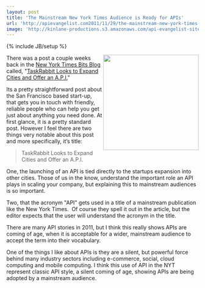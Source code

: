 ```yaml
---
layout: post
title: 'The Mainstream New York Times Audience is Ready for APIs'
url: 'http://apievangelist.com2011/11/29/the-mainstream-new-york-times-audience-is-ready-for-apis/'
image: 'http://kinlane-productions.s3.amazonaws.com/api-evangelist-site/blog/NYT-TaskRabbit.png'
---
```

{% include JB/setup %}
<p>
     <a href="http://bits.blogs.nytimes.com/2011/11/10/taskrabbit-looks-to-expand-cities-and-offer-an-a-p-i/"><img src="http://kinlane-productions.s3.amazonaws.com/api-evangelist/NYT-TaskRabbit.png"  width="250" align="right" /></a>
</p>
<p>
     There was a post a couple weeks back in the <a title="New York Times Bits Blog" href="http://bits.blogs.nytimes.com/">New York Times Bits Blog</a> called, "<a title="TaskRabbit Looks to Expand Cities and Offers an API" href="http://bits.blogs.nytimes.com/2011/11/10/taskrabbit-looks-to-expand-cities-and-offer-an-a-p-i/">TaskRabbit Looks to Expand Cities and Offer an A.P.I.</a>"
</p>
<p>
     Its a pretty straightforward post about the San Francisco based start-up, that gets you in touch with friendly, reliable people who can help you get just about anything you need done. At first glance, it is a pretty standard post. However I feel there are two things very notable about this post and more specifically, it’s title:
</p>
<blockquote>
     TaskRabbit Looks to Expand Cities and Offer an A.P.I.
</blockquote>
<p>
     One, the launching of an API is tied directly to the startups expansion into other cities. Those of us in the know, understand the important role an API plays in scaling your company, but explaining this to mainstream audiences is so important.
</p>
<p>
     Two, that the acronym "API" gets used in a title of a mainstream publication like the New York Times.  Of course they spell it out in the article, but the editor expects that the user will understand the acronym in the title.
</p>
<p>
     There are many API stories in 2011, but I think this really shows APIs are coming of age, when it is acceptable for a wider, mainstream audience to accept the term into their vocabulary.
</p>
<p>
     One of the things I like about APIs is they are a silent, but powerful force behind many industry sectors including e-commerce, social, cloud computing and mobile computing. I think this use of API in the NYT represent classic API style, a silent coming of age, showing APIs are being adopted by a mainstream audience.
</p>
